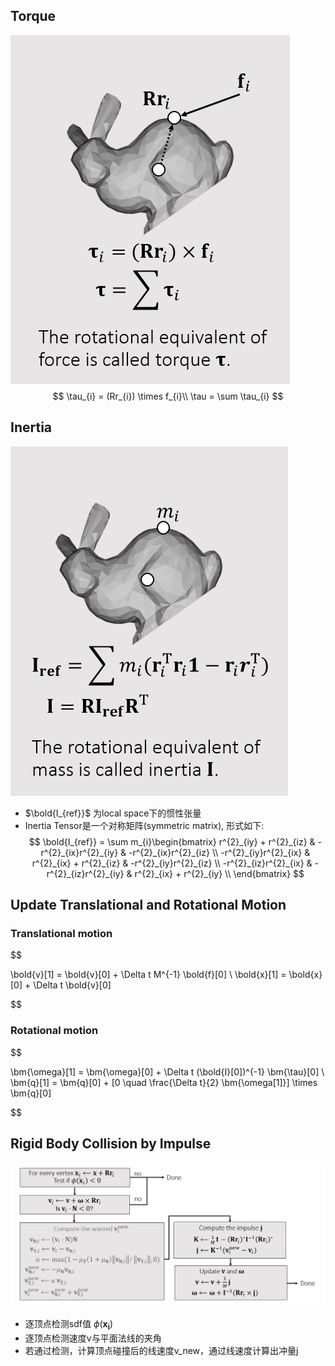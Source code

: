 ## Torque
![torque](./images/rigid_body/torque.jpg)
$$
\tau_{i} = (Rr_{i}) \times f_{i}\\
\tau = \sum \tau_{i}
$$

## Inertia

![inertia](./images/rigid_body/inertia.jpg)

- $\bold{I_{ref}}$ 为local space下的惯性张量
- Inertia Tensor是一个对称矩阵(symmetric matrix), 形式如下:
  $$
  \bold{I_{ref}} = \sum m_{i}\begin{bmatrix}
  r^{2}_{iy} + r^{2}_{iz} & -r^{2}_{ix}r^{2}_{iy} & -r^{2}_{ix}r^{2}_{iz} \\
  -r^{2}_{iy}r^{2}_{ix} & r^{2}_{ix} + r^{2}_{iz} & -r^{2}_{iy}r^{2}_{iz} \\
  -r^{2}_{iz}r^{2}_{ix} & -r^{2}_{iz}r^{2}_{iy} & r^{2}_{ix} + r^{2}_{iy} \\
  \end{bmatrix}
  $$

## Update Translational and Rotational Motion

### Translational motion

$$

\bold{v}[1] = \bold{v}[0] + \Delta t M^{-1} \bold{f}[0] \\
\bold{x}[1] = \bold{x}[0] + \Delta t \bold{v}[0]

$$

### Rotational motion

$$

\bm{\omega}[1] = \bm{\omega}[0] + \Delta t (\bold{I}[0])^{-1} \bm{\tau}[0] \\
\bm{q}[1] = \bm{q}[0] + [0 \quad \frac{\Delta t}{2} \bm{\omega[1]}] \times \bm{q}[0]

$$

## Rigid Body Collision by Impulse

![Rigid Body Collision by Impulse](./images/rigid_body/collision_impulse.jpg)

- 逐顶点检测sdf值 $\phi(\bm{x_{i}})$
- 逐顶点检测速度v与平面法线的夹角
- 若通过检测，计算顶点碰撞后的线速度v_new，通过线速度计算出冲量j
